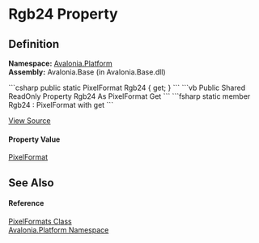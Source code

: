 # Rgb24 Property




## Definition
**Namespace:** <a href="N_Avalonia_Platform">Avalonia.Platform</a>  
**Assembly:** Avalonia.Base (in Avalonia.Base.dll)

<Tabs groupId="api-code-preview">
<TabItem value="csharp" label="C#">
```csharp
public static PixelFormat Rgb24 { get; }
```
</TabItem>
<TabItem value="vb" label="VB">
```vb
Public Shared ReadOnly Property Rgb24 As PixelFormat
	Get
```
</TabItem>
<TabItem value="fsharp" label="F#">
```fsharp
static member Rgb24 : PixelFormat with get
```
</TabItem>
</Tabs>



<a href="https://github.com/AvaloniaUI/Avalonia/tree/master/src/Avalonia.Base/Platform/PixelFormat.cs#L84" title="View the source code">View Source</a>



#### Property Value
<a href="T_Avalonia_Platform_PixelFormat">PixelFormat</a>

## See Also


#### Reference
<a href="T_Avalonia_Platform_PixelFormats">PixelFormats Class</a>  
<a href="N_Avalonia_Platform">Avalonia.Platform Namespace</a>  

